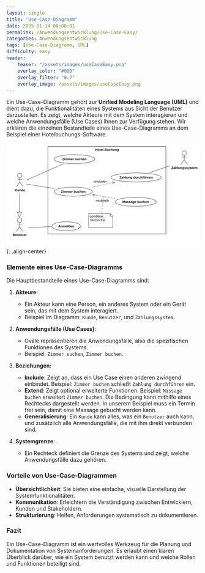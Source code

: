 ```yaml
---
layout: single
title: "Use-Case-Diagramm"
date: 2025-01-14 00:00:01
permalink: /Anwendungsentwicklung/Use-Case-Easy/
categories: Anwendungsentwicklung
tags: [Use-Case-Diagramm, UML]
difficulty: easy
header:
    teaser: "/assets/images/useCaseEasy.png"
    overlay_color: "#000"
    overlay_filter: "0.7"
    overlay_image: /assets/images/useCaseEasy.png
---
```

Ein Use-Case-Diagramm gehört zur **Unified Modeling Language (UML)** und dient dazu, die Funktionalitäten eines Systems aus Sicht der Benutzer darzustellen. Es zeigt, welche Akteure mit dem System interagieren und welche Anwendungsfälle (Use Cases) ihnen zur Verfügung stehen. Wir erklären die einzelnen Bestandteile eines Use-Case-Diagramms an dem Beispiel einer Hotelbuchungs-Software.


![image-center](/assets/images/buchung_easy.png){: .align-center}

### Elemente eines Use-Case-Diagramms
Die Hauptbestandteile eines Use-Case-Diagramms sind:

1. **Akteure**:
   - Ein Akteur kann eine Person, ein anderes System oder ein Gerät sein, das mit dem System interagiert.
   - Beispiel im Diagramm: `Kunde`, `Benutzer`, und `Zahlungssystem`.

2. **Anwendungsfälle (Use Cases)**:
   - Ovale repräsentieren die Anwendungsfälle, also die spezifischen Funktionen des Systems.
   - Beispiel: `Zimmer suchen`, `Zimmer buchen`.

3. **Beziehungen**:
   - **Include**: Zeigt an, dass ein Use Case einen anderen zwingend einbindet. Beispiel: `Zimmer buchen` schließt `Zahlung durchführen` ein.
   - **Extend**: Zeigt optional erweiterte Funktionen. Beispiel: `Massage buchen` erweitert `Zimmer buchen`. Die Bedingung kann mithilfe eines Rechtecks dargestellt werden.
    In unserem Beispiel muss ein Termin frei sein, damit eine Massage gebucht werden kann.
   - **Generalisierung**: Ein `Kunde` kann alles, was ein `Benutzer` auch kann, und zusätzlich alle Anwendungsfälle, die mit ihm direkt verbunden sind.

4. **Systemgrenze**:
   - Ein Rechteck definiert die Grenze des Systems und zeigt, welche Anwendungsfälle dazu gehören.

### Vorteile von Use-Case-Diagrammen
- **Übersichtlichkeit**: Sie bieten eine einfache, visuelle Darstellung der Systemfunktionalitäten.
- **Kommunikation**: Erleichtern die Verständigung zwischen Entwicklern, Kunden und Stakeholdern.
- **Strukturierung**: Helfen, Anforderungen systematisch zu dokumentieren.

### Fazit
Ein Use-Case-Diagramm ist ein wertvolles Werkzeug für die Planung und Dokumentation von Systemanforderungen. Es erlaubt einen klaren Überblick darüber, wie ein System benutzt werden kann und welche Rollen und Funktionen beteiligt sind.